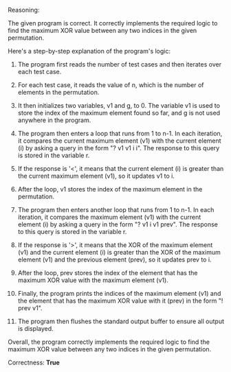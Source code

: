 Reasoning:

The given program is correct. It correctly implements the required logic to find the maximum XOR value between any two indices in the given permutation.

Here's a step-by-step explanation of the program's logic:

1. The program first reads the number of test cases and then iterates over each test case.

2. For each test case, it reads the value of n, which is the number of elements in the permutation.

3. It then initializes two variables, v1 and g, to 0. The variable v1 is used to store the index of the maximum element found so far, and g is not used anywhere in the program.

4. The program then enters a loop that runs from 1 to n-1. In each iteration, it compares the current maximum element (v1) with the current element (i) by asking a query in the form "? v1 v1 i i". The response to this query is stored in the variable r.

5. If the response is '<', it means that the current element (i) is greater than the current maximum element (v1), so it updates v1 to i.

6. After the loop, v1 stores the index of the maximum element in the permutation.

7. The program then enters another loop that runs from 1 to n-1. In each iteration, it compares the maximum element (v1) with the current element (i) by asking a query in the form "? v1 i v1 prev". The response to this query is stored in the variable r.

8. If the response is '>', it means that the XOR of the maximum element (v1) and the current element (i) is greater than the XOR of the maximum element (v1) and the previous element (prev), so it updates prev to i.

9. After the loop, prev stores the index of the element that has the maximum XOR value with the maximum element (v1).

10. Finally, the program prints the indices of the maximum element (v1) and the element that has the maximum XOR value with it (prev) in the form "! prev v1".

11. The program then flushes the standard output buffer to ensure all output is displayed.

Overall, the program correctly implements the required logic to find the maximum XOR value between any two indices in the given permutation.

Correctness: **True**